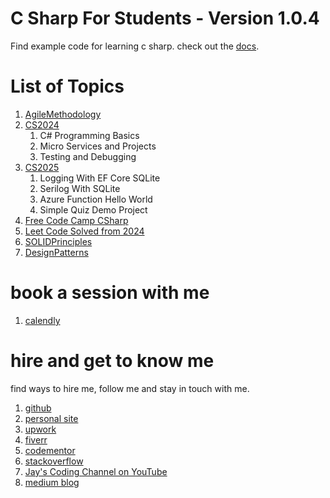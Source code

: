 # C Sharp For Students - Version 1.0.4

Find example code for learning c sharp. check out the [docs](https://jay-study-nildana.github.io/CSharpForStudents/).

# List of Topics

1. [AgileMethodology](AgileMethodology)
1. [CS2024](CS2024)
    1. C# Programming Basics
    1. Micro Services and Projects
    1. Testing and Debugging
1. [CS2025](CS2025)
    1. Logging With EF Core SQLite
    1. Serilog With SQLite
    1. Azure Function Hello World
    1. Simple Quiz Demo Project
1. [Free Code Camp CSharp](FreeCodeCampCSharp)
1. [Leet Code Solved from 2024](LC2024)
1. [SOLIDPrinciples](SOLIDPrinciples)
1. [DesignPatterns](DesignPatterns)

# book a session with me

1. [calendly](https://calendly.com/jaycodingtutor/30min)

# hire and get to know me

find ways to hire me, follow me and stay in touch with me.

1. [github](https://github.com/Jay-study-nildana)
1. [personal site](https://thechalakas.com)
1. [upwork](https://www.upwork.com/fl/vijayasimhabr)
1. [fiverr](https://www.fiverr.com/jay_codeguy)
1. [codementor](https://www.codementor.io/@vijayasimhabr)
1. [stackoverflow](https://stackoverflow.com/users/5338888/jay)
1. [Jay's Coding Channel on YouTube](https://www.youtube.com/channel/UCJJVulg4J7POMdX0veuacXw/)
1. [medium blog](https://medium.com/@vijayasimhabr)
